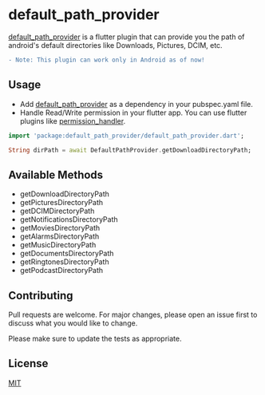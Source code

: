 # default_path_provider

[default_path_provider](http://www.github.com/abhidiwakar/default_path_provider) is a flutter plugin that can provide you the path of android's default directories like Downloads,  Pictures, DCIM, etc.

```diff
- Note: This plugin can work only in Android as of now!
```


## Usage
- Add [default_path_provider](https://pub.dartlang.org/packages/default_path_provider#-installing-tab-) as a dependency in your pubspec.yaml file.
- Handle Read/Write permission in your flutter app. You can use flutter plugins like [permission_handler](https://pub.dev/packages/permission_handler).

```dart
import 'package:default_path_provider/default_path_provider.dart';

String dirPath = await DefaultPathProvider.getDownloadDirectoryPath;
```

## Available Methods
- getDownloadDirectoryPath
- getPicturesDirectoryPath
- getDCIMDirectoryPath
- getNotificationsDirectoryPath
- getMoviesDirectoryPath
- getAlarmsDirectoryPath
- getMusicDirectoryPath
- getDocumentsDirectoryPath
- getRingtonesDirectoryPath
- getPodcastDirectoryPath

## Contributing
Pull requests are welcome. For major changes, please open an issue first to discuss what you would like to change.

Please make sure to update the tests as appropriate.

## License
[MIT](https://github.com/abhidiwakar/default_path_provider/blob/master/LICENSE)